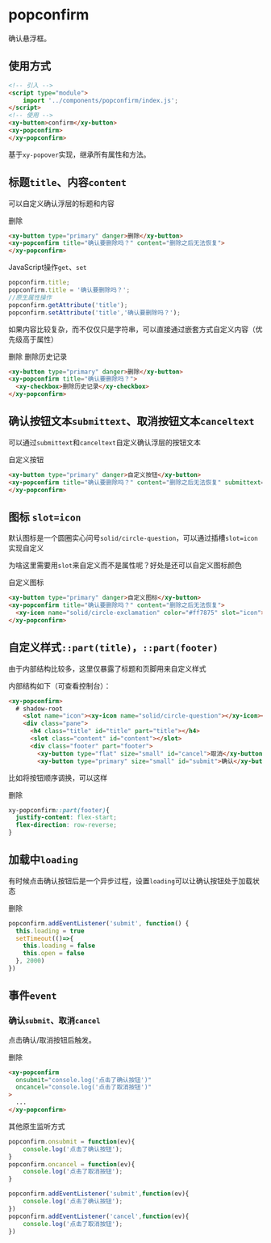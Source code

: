 <script setup>
import { reactive, onMounted } from 'vue'
import './index.css'
  onMounted(() => {
    import('../../components/switch/')
    import('../../components/button/')
    import('../../components/checkbox/')
    import('../../components/popconfirm/')
    // popover_event.addEventListener('show',function(ev){
    //     console.log('悬浮层出现了');
    // })
    // popover_event.addEventListener('hide',function(ev){
    //     console.log('悬浮层消失了');
    // })
  })
  const submit = function(ev) {
    const pop = ev.target;
    pop.loading = true
    setTimeout(()=>{
      pop.loading = false
      pop.open = false
    }, 2000)
  }
</script>

# popconfirm

确认悬浮框。

## 使用方式

```html
<!-- 引入 -->
<script type="module">
    import '../components/popconfirm/index.js';
</script>
<!-- 使用 -->
<xy-button>confirm</xy-button>
<xy-popconfirm>
</xy-popconfirm>
```

基于`xy-popover`实现，继承所有属性和方法。

## 标题`title`、内容`content`

可以自定义确认浮层的标题和内容

<div class="wrap">
  <xy-button type="primary" danger>删除</xy-button>
  <xy-popconfirm title="确认要删除吗？" content="删除之后无法恢复">
  </xy-popconfirm>
</div>

```html
<xy-button type="primary" danger>删除</xy-button>
<xy-popconfirm title="确认要删除吗？" content="删除之后无法恢复">
</xy-popconfirm>
```

JavaScript操作`get`、`set`

```js
popconfirm.title;
popconfirm.title = '确认要删除吗？';
//原生属性操作
popconfirm.getAttribute('title');
popconfirm.setAttribute('title','确认要删除吗？');
```

如果内容比较复杂，而不仅仅只是字符串，可以直接通过嵌套方式自定义内容（优先级高于属性）

<div class="wrap">
  <xy-button type="primary" danger>删除</xy-button>
  <xy-popconfirm title="确认要删除吗？" content="删除之后无法恢复">
    <xy-checkbox>删除历史记录</xy-checkbox>
  </xy-popconfirm>
</div>


```html
<xy-button type="primary" danger>删除</xy-button>
<xy-popconfirm title="确认要删除吗？">
  <xy-checkbox>删除历史记录</xy-checkbox>
</xy-popconfirm>
```

## 确认按钮文本`submittext`、取消按钮文本`canceltext`

可以通过`submittext`和`canceltext`自定义确认浮层的按钮文本

<div class="wrap">
  <xy-button type="primary" danger>自定义按钮</xy-button>
  <xy-popconfirm title="确认要删除吗？" content="删除之后无法恢复" submittext="删除" canceltext="算了">
  </xy-popconfirm>
</div>

```html
<xy-button type="primary" danger>自定义按钮</xy-button>
<xy-popconfirm title="确认要删除吗？" content="删除之后无法恢复" submittext="删除" canceltext="算了">
</xy-popconfirm>
```

## 图标 `slot=icon`

默认图标是一个圆圈实心问号`solid/circle-question`，可以通过插槽`slot=icon`实现自定义

为啥这里需要用`slot`来自定义而不是属性呢？好处是还可以自定义图标颜色

<div class="wrap">
  <xy-button type="primary" danger>自定义图标</xy-button>
  <xy-popconfirm title="确认要删除吗？" content="删除之后无法恢复">
    <xy-icon name="solid/circle-exclamation" color="#ff7875" slot="icon"></xy-icon>
  </xy-popconfirm>
</div>

```html
<xy-button type="primary" danger>自定义图标</xy-button>
<xy-popconfirm title="确认要删除吗？" content="删除之后无法恢复">
  <xy-icon name="solid/circle-exclamation" color="#ff7875" slot="icon"></xy-icon>
</xy-popconfirm>
```

## 自定义样式`::part(title)`，`::part(footer)`

由于内部结构比较多，这里仅暴露了标题和页脚用来自定义样式

 内部结构如下（可查看控制台）：

```html
<xy-popconfirm>
  # shadow-root
    <slot name="icon"><xy-icon name="solid/circle-question"></xy-icon></slot>
    <div class="pane">
      <h4 class="title" id="title" part="title"></h4>
      <slot class="content" id="content"></slot>
      <div class="footer" part="footer">
        <xy-button type="flat" size="small" id="cancel">取消</xy-button>
        <xy-button type="primary" size="small" id="submit">确认</xy-button>
```

比如将按钮顺序调换，可以这样

<style scoped>
  .custom::part(footer){
    justify-content: flex-start;
    flex-direction: row-reverse;
  }
</style>

<div class="wrap">
  <xy-button type="primary" danger>删除</xy-button>
  <xy-popconfirm class="custom" @submit="submit" title="确认要删除吗？" content="删除之后无法恢复">
  </xy-popconfirm>
</div>

```css
xy-popconfirm::part(footer){
  justify-content: flex-start;
  flex-direction: row-reverse;
}
```


## 加载中`loading`

有时候点击确认按钮后是一个异步过程，设置`loading`可以让确认按钮处于加载状态

<div class="wrap">
  <xy-button type="primary" danger>删除</xy-button>
  <xy-popconfirm @submit="submit" title="确认要删除吗？" content="删除之后无法恢复">
  </xy-popconfirm>
</div>

```js
popconfirm.addEventListener('submit', function() {
  this.loading = true
  setTimeout(()=>{
    this.loading = false
    this.open = false
  }, 2000)
})
```

## 事件`event`

### 确认`submit`、取消`cancel`

点击确认/取消按钮后触发。

<div class="wrap">
  <xy-button type="primary" danger>删除</xy-button>
  <xy-popconfirm onsubmit="console.log('点击了确认按钮')" oncancel="console.log('点击了取消按钮')" title="确认要删除吗？" content="删除之后无法恢复">
  </xy-popconfirm>
</div>


```html
<xy-popconfirm 
  onsubmit="console.log('点击了确认按钮')"
  oncancel="console.log('点击了取消按钮')"
>
  ...
</xy-popconfirm>
```

其他原生监听方式

```js
popconfirm.onsubmit = function(ev){
    console.log('点击了确认按钮');
}
popconfirm.oncancel = function(ev){
    console.log('点击了取消按钮');
}

popconfirm.addEventListener('submit',function(ev){
    console.log('点击了确认按钮');
})
popconfirm.addEventListener('cancel',function(ev){
    console.log('点击了取消按钮');
})
```